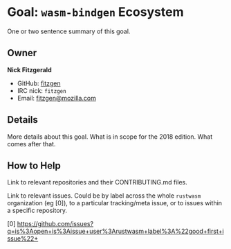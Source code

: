 # Goal: `wasm-bindgen` Ecosystem

One or two sentence summary of this goal.

## Owner

**Nick Fitzgerald**

- GitHub: [fitzgen](https://github.com/fitzgen)
- IRC nick: `fitzgen`
- Email: fitzgen@mozilla.com

## Details

More details about this goal. What is in scope for the 2018 edition. What comes
after that.

## How to Help

Link to relevant repositories and their CONTRIBUTING.md files.

Link to relevant issues. Could be by label across the whole `rustwasm`
organization (eg [0]), to a particular tracking/meta issue, or to issues within
a specific repository.

[0] https://github.com/issues?q=is%3Aopen+is%3Aissue+user%3Arustwasm+label%3A%22good+first+issue%22+
